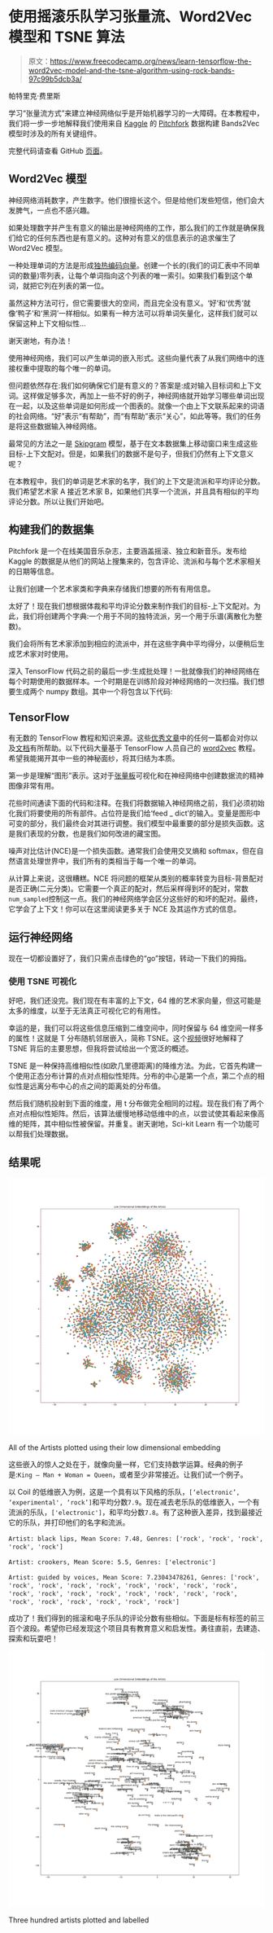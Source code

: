 # 使用摇滚乐队学习张量流、Word2Vec 模型和 TSNE 算法

> 原文：<https://www.freecodecamp.org/news/learn-tensorflow-the-word2vec-model-and-the-tsne-algorithm-using-rock-bands-97c99b5dcb3a/>

帕特里克·费里斯

学习“张量流方式”来建立神经网络似乎是开始机器学习的一大障碍。在本教程中，我们将一步一步地解释我们使用来自 [Kaggle](https://www.kaggle.com/nolanbconaway/pitchfork-data) 的 [Pitchfork](https://www.kaggle.com/nolanbconaway/pitchfork-data) 数据构建 Bands2Vec 模型时涉及的所有关键组件。

完整代码请查看 GitHub [页面](https://github.com/patricoferris/machinelearning/blob/master/word2vec/Pitchfork.ipynb)。

## Word2Vec 模型

神经网络消耗数字，产生数字。他们很擅长这个。但是给他们发些短信，他们会大发脾气，一点也不感兴趣。

如果处理数字并产生有意义的输出是神经网络的工作，那么我们的工作就是确保我们给它的任何东西也是有意义的。这种对有意义的信息表示的追求催生了 Word2Vec 模型。

一种处理单词的方法是形成[独热编码向量](https://en.wikipedia.org/wiki/One-hot)。创建一个长的(我们的词汇表中不同单词的数量)零列表，让每个单词指向这个列表的唯一索引。如果我们看到这个单词，就把它列在列表的第一位。

虽然这种方法可行，但它需要很大的空间，而且完全没有意义。‘好’和‘优秀’就像‘鸭子’和‘黑洞’一样相似。如果有一种方法可以将单词矢量化，这样我们就可以保留这种上下文相似性…

谢天谢地，有办法！

使用神经网络，我们可以产生单词的嵌入形式。这些向量代表了从我们网络中的连接权重中提取的每个唯一的单词。

但问题依然存在:我们如何确保它们是有意义的？答案是:成对输入目标词和上下文词。这样做足够多次，再加上一些不好的例子，神经网络就开始学习哪些单词出现在一起，以及这些单词是如何形成一个图表的。就像一个由上下文联系起来的词语的社会网络。“好”表示“有帮助”，而“有帮助”表示“关心”，如此等等。我们的任务是将这些数据输入神经网络。

最常见的方法之一是 [Skipgram](https://papers.nips.cc/paper/5021-distributed-representations-of-words-and-phrases-and-their-compositionality.pdf) 模型，基于在文本数据集上移动窗口来生成这些目标-上下文配对。但是，如果我们的数据不是句子，但我们仍然有上下文意义呢？

在本教程中，我们的单词是艺术家的名字，我们的上下文是流派和平均评论分数。我们希望艺术家 A 接近艺术家 B，如果他们共享一个流派，并且具有相似的平均评论分数。所以让我们开始吧。

## 构建我们的数据集

Pitchfork 是一个在线美国音乐杂志，主要涵盖摇滚、独立和新音乐。发布给 Kaggle 的数据是从他们的网站上搜集来的，包含评论、流派和与每个艺术家相关的日期等信息。

让我们创建一个艺术家类和字典来存储我们想要的所有有用信息。

太好了！现在我们想根据体裁和平均评论分数来制作我们的目标-上下文配对。为此，我们将创建两个字典:一个用于不同的独特流派，另一个用于乐谱(离散化为整数)。

我们会将所有艺术家添加到相应的流派中，并在这些字典中平均得分，以便稍后生成艺术家对时使用。

深入 TensorFlow 代码之前的最后一步:生成批处理！一批就像我们的神经网络在每个时期使用的数据样本。一个时期是在训练阶段对神经网络的一次扫描。我们想要生成两个 numpy 数组。其中一个将包含以下代码:

## TensorFlow

有无数的 TensorFlow 教程和知识来源。这些[优秀文章](https://medium.freecodecamp.org/search?q=tensorflow)中的任何一篇都会对你以及[文档](https://www.tensorflow.org/tutorials/)有所帮助。以下代码大量基于 TensorFlow 人员自己的 [word2vec](https://github.com/tensorflow/tensorflow/blob/r1.9/tensorflow/examples/tutorials/word2vec/word2vec_basic.py) 教程。希望我能揭开其中一些的神秘面纱，将其归结为本质。

第一步是理解“图形”表示。这对于[张量板](https://www.tensorflow.org/guide/summaries_and_tensorboard)可视化和在神经网络中创建数据流的精神图像非常有用。

花些时间通读下面的代码和注释。在我们将数据输入神经网络之前，我们必须初始化我们将要使用的所有部件。占位符是我们给‘feed _ dict’的输入。变量是图形中可变的部分，我们最终会对其进行调整。我们模型中最重要的部分是损失函数。这是我们表现的分数，也是我们如何改进的藏宝图。

噪声对比估计(NCE)是一个损失函数。通常我们会使用交叉熵和 softmax，但在自然语言处理世界中，我们所有的类相当于每一个唯一的单词。

从计算上来说，这很糟糕。NCE 将问题的框架从类别的概率转变为目标-背景配对是否正确(二元分类)。它需要一个真正的配对，然后采样得到坏的配对，常数`num_sampled`控制这一点。我们的神经网络学会区分这些好的和坏的配对。最终，它学会了上下文！你可以在这里阅读更多关于 NCE 及其运作方式的信息。

## 运行神经网络

现在一切都设置好了，我们只需点击绿色的“go”按钮，转动一下我们的拇指。

### 使用 TSNE 可视化

好吧，我们还没完。我们现在有丰富的上下文，64 维的艺术家向量，但这可能是太多的维度，以至于无法真正可视化它的有用性。

幸运的是，我们可以将这些信息压缩到二维空间中，同时保留与 64 维空间一样多的属性！这就是 T 分布随机邻居嵌入，简称 TSNE。这个[视频](https://www.youtube.com/watch?v=NEaUSP4YerM)很好地解释了 TSNE 背后的主要思想，但我将尝试给出一个宽泛的概述。

TSNE 是一种保持高维相似性(如欧几里德距离)的降维方法。为此，它首先构建一个使用正态分布计算的点对点相似性矩阵。分布的中心是第一个点，第二个点的相似性是远离分布中心的点之间的距离处的分布值。

然后我们随机投射到下面的维度，用 t 分布做完全相同的过程。现在我们有了两个点对点相似性矩阵。然后，该算法缓慢地移动低维中的点，以尝试使其看起来像高维的矩阵，其中相似性被保留。并重复。谢天谢地，Sci-kit Learn 有一个功能可以帮我们处理数据。

## 结果呢

![1*RIQ6oJsW_ZfH2pgpNDiTDA](img/63fb41a11eadaa2a2c96cab301b0750b.png)

All of the Artists plotted using their low dimensional embedding

这些嵌入的惊人之处在于，就像向量一样，它们支持数学运算。经典的例子是:`King — Man + Woman = Queen`，或者至少非常接近。让我们试一个例子。

以 Coil 的低维嵌入为例，这是一个具有以下风格的乐队，`[‘electronic’, ‘experimental', ‘rock’]`和平均分数`7.9`。现在减去老乐队的低维嵌入，一个有流派的乐队，`['electronic']`，和平均分数`7.8`。有了这种嵌入差异，找到最接近它的乐队，并打印他们的名字和流派。

```
Artist: black lips, Mean Score: 7.48, Genres: ['rock', 'rock', 'rock', 'rock', 'rock']
```

```
Artist: crookers, Mean Score: 5.5, Genres: ['electronic']
```

```
Artist: guided by voices, Mean Score: 7.23043478261, Genres: ['rock', 'rock', 'rock', 'rock', 'rock', 'rock', 'rock', 'rock', 'rock', 'rock', 'rock', 'rock', 'rock', 'rock', 'rock', 'rock', 'rock', 'rock', 'rock', 'rock', 'rock', 'rock', 'rock']
```

成功了！我们得到的摇滚和电子乐队的评论分数有些相似。下面是标有标签的前三百个波段。希望你已经发现这个项目具有教育意义和启发性。勇往直前，去建造、探索和玩耍吧！

![1*grGZRnIl-nutaVEiwzvLDA](img/1aec8e5463783fcdade4fb82d374f66f.png)

Three hundred artists plotted and labelled